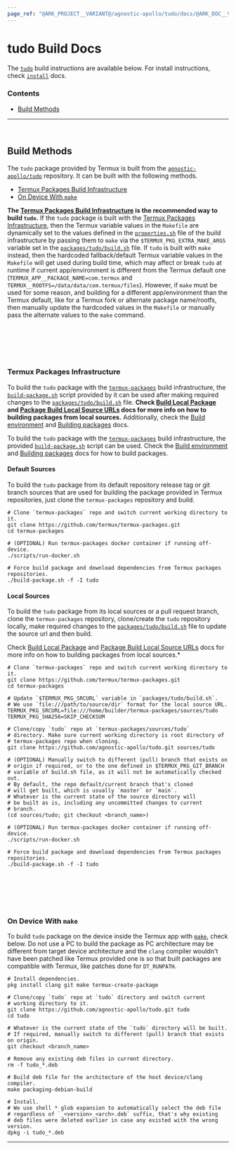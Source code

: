 ```yaml
---
page_ref: "@ARK_PROJECT__VARIANT@/agnostic-apollo/tudo/docs/@ARK_DOC__VERSION@/developer/build/index.md"
---
```


# tudo Build Docs

<!-- @ARK_DOCS__HEADER_PLACEHOLDER@ -->

The [`tudo`](https://github.com/agnostic-apollo/tudo) build instructions are available below. For install instructions, check [`install`](../../install/index.md) docs.

### Contents

- [Build Methods](#build-methods)

---

&nbsp;





## Build Methods

The `tudo` package provided by Termux is built from the [`agnostic-apollo/tudo`](https://github.com/agnostic-apollo/tudo) repository. It can be built with the following methods.

- [Termux Packages Build Infrastructure](#termux-packages-build-infrastructure)
- [On Device With `make`](#on-device-with-make)

**The [Termux Packages Build Infrastructure](#termux-packages-build-infrastructure) is the recommended way to build `tudo`.** If the `tudo` package is built with the [Termux Packages Infrastructure](#termux-packages-build-infrastructure), then the Termux variable values in the `Makefile` are dynamically set to the values defined in the [`properties.sh`] file of the build infrastructure by passing them to `make` via the `$TERMUX_PKG_EXTRA_MAKE_ARGS` variable set in the [`packages/tudo/build.sh`] file. If `tudo` is built with `make` instead, then the hardcoded fallback/default Termux variable values in the `Makefile` will get used during build time, which may affect or break `tudo` at runtime if current app/environment is different from the Termux default one (`TERMUX_APP__PACKAGE_NAME=com.termux` and `TERMUX__ROOTFS=/data/data/com.termux/files`). However, if `make` must be used for some reason, and building for a different app/environment than the Termux default, like for a Termux fork or alternate package name/rootfs, then manually update the hardcoded values in the `Makefile` or manually pass the alternate values to the `make` command.

## &nbsp;

&nbsp;



### Termux Packages Infrastructure

To build the `tudo` package with the [`termux-packages`](https://github.com/termux/termux-packages) build infrastructure, the [`build-package.sh`](https://github.com/termux/termux-packages/blob/master/build-package.sh) script provided by it can be used after making required changes to the [`packages/tudo/build.sh`] file. **Check [Build Local Package](https://github.com/termux/termux-packages/wiki/Building-packages#build-local-package) and [Package Build Local Source URLs](https://github.com/termux/termux-packages/wiki/Creating-new-package#package-build-local-source-urls) docs for more info on how to building packages from local sources.** Additionally, check the [Build environment](https://github.com/termux/termux-packages/wiki/Build-environment) and [Building packages](https://github.com/termux/termux-packages/wiki/Building-packages) docs.

To build the `tudo` package with the [`termux-packages`](https://github.com/termux/termux-packages) build infrastructure, the provided [`build-package.sh`](https://github.com/termux/termux-packages/blob/master/build-package.sh) script can be used. Check the [Build environment](https://github.com/termux/termux-packages/wiki/Build-environment) and [Building packages](https://github.com/termux/termux-packages/wiki/Building-packages) docs for how to build packages.

#### Default Sources

To build the `tudo` package from its default repository release tag or git branch sources that are used for building the package provided in Termux repositories, just clone the `termux-packages` repository and build.

```shell
# Clone `termux-packages` repo and switch current working directory to it.
git clone https://github.com/termux/termux-packages.git
cd termux-packages

# (OPTIONAL) Run termux-packages docker container if running off-device.
./scripts/run-docker.sh

# Force build package and download dependencies from Termux packages repositories.
./build-package.sh -f -I tudo
```

#### Local Sources

To build the `tudo` package from its local sources or a pull request branch, clone the `termux-packages` repository, clone/create the `tudo` repository locally, make required changes to the [`packages/tudo/build.sh`] file to update the source url and then build.

Check [Build Local Package](https://github.com/termux/termux-packages/wiki/Building-packages#build-local-package) and [Package Build Local Source URLs](https://github.com/termux/termux-packages/wiki/Creating-new-package#package-build-local-source-urls) docs for more info on how to building packages from local sources.*

```shell
# Clone `termux-packages` repo and switch current working directory to it.
git clone https://github.com/termux/termux-packages.git
cd termux-packages

# Update `$TERMUX_PKG_SRCURL` variable in `packages/tudo/build.sh`.
# We use `file:///path/to/source/dir` format for the local source URL.
TERMUX_PKG_SRCURL=file:///home/builder/termux-packages/sources/tudo
TERMUX_PKG_SHA256=SKIP_CHECKSUM

# Clone/copy `tudo` repo at `termux-packages/sources/tudo`
# directory. Make sure current working directory is root directory of
# termux-packages repo when cloning.
git clone https://github.com/agnostic-apollo/tudo.git sources/tudo

# (OPTIONAL) Manually switch to different (pull) branch that exists on
# origin if required, or to the one defined in $TERMUX_PKG_GIT_BRANCH
# variable of build.sh file, as it will not be automatically checked out.
# By default, the repo default/current branch that's cloned
# will get built, which is usually `master` or `main`.
# Whatever is the current state of the source directory will
# be built as is, including any uncommitted changes to current
# branch.
(cd sources/tudo; git checkout <branch_name>)

# (OPTIONAL) Run termux-packages docker container if running off-device.
./scripts/run-docker.sh

# Force build package and download dependencies from Termux packages repositories.
./build-package.sh -f -I tudo
```

## &nbsp;

&nbsp;



### On Device With `make`

To build `tudo` package on the device inside the Termux app with [`make`](https://www.gnu.org/software/make), check below. Do not use a PC to build the package as PC architecture may be different from target device architecture and the `clang` compiler wouldn't have been patched like Termux provided one is so that built packages are compatible with Termux, like patches done for `DT_RUNPATH`.

```shell
# Install dependencies.
pkg install clang git make termux-create-package

# Clone/copy `tudo` repo at `tudo` directory and switch current
# working directory to it.
git clone https://github.com/agnostic-apollo/tudo.git tudo
cd tudo

# Whatever is the current state of the `tudo` directory will be built.
# If required, manually switch to different (pull) branch that exists on origin.
git checkout <branch_name>

# Remove any existing deb files in current directory.
rm -f tudo_*.deb

# Build deb file for the architecture of the host device/clang compiler.
make packaging-debian-build

# Install.
# We use shell * glob expansion to automatically select the deb file
# regardless of `_<version>_<arch>.deb` suffix, that's why existing
# deb files were deleted earlier in case any existed with the wrong version.
dpkg -i tudo_*.deb
```

---

&nbsp;





[`packages/tudo/build.sh`]: https://github.com/termux/termux-packages/blob/master/packages/tudo/build.sh
[`properties.sh`]: https://github.com/termux/termux-packages/blob/master/scripts/properties.sh
